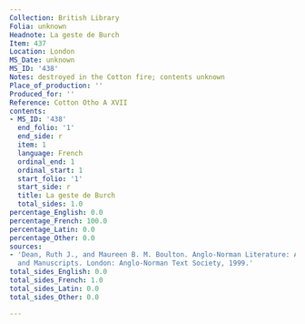 ```yaml
---
Collection: British Library
Folia: unknown
Headnote: La geste de Burch
Item: 437
Location: London
MS_Date: unknown
MS_ID: '438'
Notes: destroyed in the Cotton fire; contents unknown
Place_of_production: ''
Produced_for: ''
Reference: Cotton Otho A XVII
contents:
- MS_ID: '438'
  end_folio: '1'
  end_side: r
  item: 1
  language: French
  ordinal_end: 1
  ordinal_start: 1
  start_folio: '1'
  start_side: r
  title: La geste de Burch
  total_sides: 1.0
percentage_English: 0.0
percentage_French: 100.0
percentage_Latin: 0.0
percentage_Other: 0.0
sources:
- 'Dean, Ruth J., and Maureen B. M. Boulton. Anglo-Norman Literature: A Guide to Texts
  and Manuscripts. London: Anglo-Norman Text Society, 1999.'
total_sides_English: 0.0
total_sides_French: 1.0
total_sides_Latin: 0.0
total_sides_Other: 0.0

---
```

